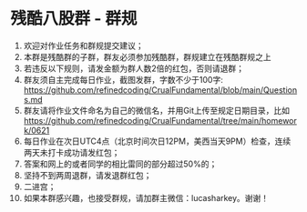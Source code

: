 # 残酷八股群 - 群规
1. 欢迎对作业任务和群规提交建议；
2. 本群是残酷群的子群，群友必须参加残酷群，群规建立在残酷群规之上
3. 若违反以下规则，请发金额为群人数2倍的红包，否则请退群；
4. 群友须自主完成每日作业，截图发群，字数不少于100字: https://github.com/refinedcoding/CrualFundamental/blob/main/Questions.md
5. 群友请将作业文件命名为自己的微信名，并用Git上传至规定日期目录，比如 https://github.com/refinedcoding/CrualFundamental/tree/main/homework/0621
6. 每日作业在次日UTC4点（北京时间次日12PM，美西当天9PM）检查，连续两天未打卡成功请发红包；
7. 答案和网上的或者同学的相比雷同的部分超过50%的；
8. 坚持不到两周退群，请发退群红包；
9. 二进宫；
10. 如果本群感兴趣，也接受群规，请加群主微信：lucasharkey。谢谢！
